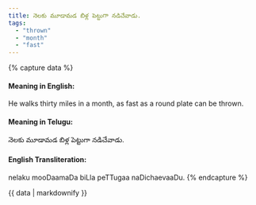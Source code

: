 ```yaml
---
title: నెలకు మూడామడ బిళ్ల పెట్టుగా నడిచేవాడు.
tags:
  - "thrown"
  - "month"
  - "fast"
---
```


{% capture data %}
#### Meaning in English:
He walks thirty miles in a month, as fast as a round plate can be thrown.

#### Meaning in Telugu:
నెలకు మూడామడ బిళ్ల పెట్టుగా నడిచేవాడు.

#### English Transliteration:
nelaku mooDaamaDa biLla peTTugaa naDichaevaaDu.
{% endcapture %}

{{ data | markdownify }}


